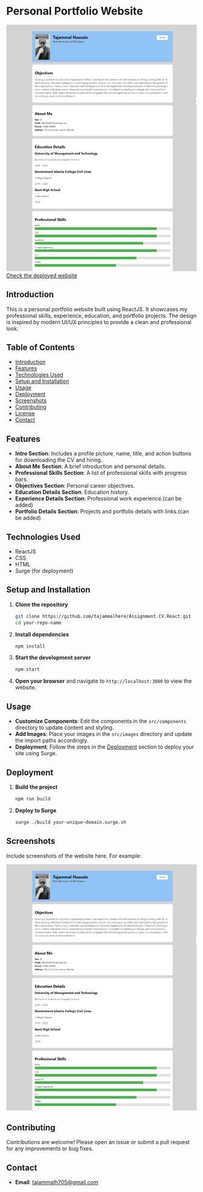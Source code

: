 # Personal Portfolio Website

![Screenshot](Screenshot_25-6-2024_23489_localhost.jpeg)
[Check the deployed website](tajammalcv.surge.sh)

## Introduction
This is a personal portfolio website built using ReactJS. It showcases my professional skills, experience, education, and portfolio projects. The design is inspired by modern UI/UX principles to provide a clean and professional look.

## Table of Contents
- [Introduction](#introduction)
- [Features](#features)
- [Technologies Used](#technologies-used)
- [Setup and Installation](#setup-and-installation)
- [Usage](#usage)
- [Deployment](#deployment)
- [Screenshots](#screenshots)
- [Contributing](#contributing)
- [License](#license)
- [Contact](#contact)

## Features
- **Intro Section**: Includes a profile picture, name, title, and action buttons for downloading the CV and hiring.
- **About Me Section**: A brief introduction and personal details.
- **Professional Skills Section**: A list of professional skills with progress bars.
- **Objectives Section**: Personal career objectives.
- **Education Details Section**: Education history.
- **Experience Details Section**: Professional work experience.(can be added)
- **Portfolio Details Section**: Projects and portfolio details with links.(can be added)

## Technologies Used
- ReactJS
- CSS
- HTML
- Surge (for deployment)

## Setup and Installation
1. **Clone the repository**
    ```bash
    git clone https://github.com/tajammalhere/Assignment.CV.React.git
    cd your-repo-name
    ```

2. **Install dependencies**
    ```bash
    npm install
    ```

3. **Start the development server**
    ```bash
    npm start
    ```

4. **Open your browser** and navigate to `http://localhost:3000` to view the website.

## Usage
- **Customize Components**: Edit the components in the `src/components` directory to update content and styling.
- **Add Images**: Place your images in the `src/images` directory and update the import paths accordingly.
- **Deployment**: Follow the steps in the [Deployment](tajammalcv.surge.sh) section to deploy your site using Surge.

## Deployment
1. **Build the project**
    ```bash
    npm run build
    ```

2. **Deploy to Surge**
    ```bash
    surge ./build your-unique-domain.surge.sh
    ```

## Screenshots
Include screenshots of the website here. For example:

![Screenshot](Screenshot_25-6-2024_23489_localhost.jpeg)

## Contributing
Contributions are welcome! Please open an issue or submit a pull request for any improvements or bug fixes.

## Contact
- **Email**: tajammalh705@gmail.com

